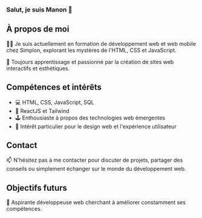 ### Salut, je suis Manon 👋

<!--**morzdz/morzdz** is a ✨ _special_ ✨ repository because its `README.md` (this file) appears on your GitHub profile.-->

## À propos de moi

👩‍💻 Je suis actuellement en formation de développement web et web mobile chez Simplon, explorant les mystères de l'HTML, CSS et JavaScript.

🌱 Toujours apprentissage et passionné par la création de sites web interactifs et esthétiques.

## Compétences et intérêts

- 💻 HTML, CSS, JavaScript, SQL
- :abacus: ReactJS et Tailwind
- 🕹 Enthousiaste à propos des technologies web émergentes
- 🎨 Intérêt particulier pour le design web et l'expérience utilisateur

## Contact

📫 N'hésitez pas à me contacter pour discuter de projets, partager des conseils ou simplement échanger sur le monde du développement web.

## Objectifs futurs

🚀 Aspirante développeuse web cherchant à améliorer constamment ses compétences.
